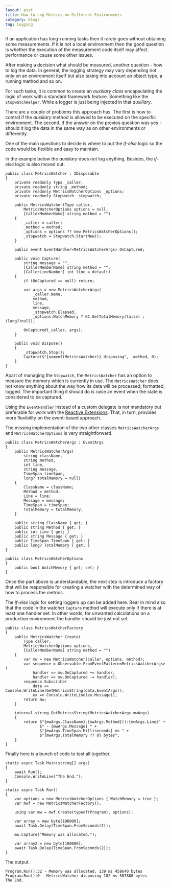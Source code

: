 ```yaml
---
layout: post
title: How to Log Metrics on Different Environments
category: blogs
tag: Logging
---
```


If an application has long-running tasks then it rarely goes without obtaining some measurements. If it is not a local environment then the good question is whether the execution of the measurement code itself may affect performance or cause some other issues. 

After making a decision what should be measured, another question - how to log the data. In general, the logging strategy may vary depending not only on an environment itself but also taking into account an object type, a running method and so on.

For such tasks, it is common to create an *auxiliary class* encapsulating the logic of work with a standard framework feature. Something like the <code>StopwatchHelper</code>. While a logger is just being injected in that *auxiliary*.

There are a couple of problems this approach has. The first is how to control if the *auxiliary* method is allowed to be executed on the specific environment. The second, if the answer on the previos question was yes - should it log the data in the same way as on other environments or differently. 

One of the main questions to decide is where to put the *if-else* logic so the code would be flexible and easy to maintain. 

In the example below the *auxiliary* does not log anything. Besides, the *if-else* logic is also moved out. 
<pre><code class="language-cs">public class MetricsWatcher : IDisposable
{
    private readonly Type _caller;
    private readonly string _method;
    private readonly MetricsWatcherOptions _options;
    private readonly Stopwatch _stopwatch;

    public MetricsWatcher(Type caller,
        MetricsWatcherOptions options = null,
        [CallerMemberName] string method = "")
    {
        _caller = caller;
        _method = method;
        _options = options ?? new MetricsWatcherOptions();
        _stopwatch = Stopwatch.StartNew();
    }

    public event EventHandler&lt;MetricsWatcherArgs&gt; OnCaptured;

    public void Capture(
        string message = "",
        [CallerMemberName] string method = "",
        [CallerLineNumber] int line = default)
    {
        if (OnCaptured == null) return;
       
        var args = new MetricsWatcherArgs(
            _caller.Name,
            method,
            line,
            message,
            _stopwatch.Elapsed,
            _options.WatchMemory ? GC.GetTotalMemory(false) : (long?)null);
       
        OnCaptured(_caller, args);
    }

    public void Dispose()
    {
        _stopwatch.Stop();
        Capture($"{nameof(MetricsWatcher)} disposing", _method, 0);
    }
}</code></pre>

Apart of managing the <code>Stopwatch</code>, the <code>MetricsWatcher</code> has an option to measure the memory which is currently in use. The <code>MetricsWatcher</code> does not know anything about the way how its data will be processed, formatted, logged. The important thing it should do is raise an event when the state is considered to be captured.

Using the <code>EventHandler</code> instead of a custom delegate is not mandatory but preferable for work with the <a href="https://github.com/dotnet/reactive">Reactive Extensions</a>. That, in turn, provides more flexibility on the event-based approach.

The missing implementation of the two other classes <code>MetricsWatcherArgs</code> and <code>MetricsWatcherOptions</code> is very straightforward.
<pre><code class="language-cs">public class MetricsWatcherArgs : EventArgs
{
    public MetricsWatcherArgs(
        string className,
        string method,
        int line,
        string message,
        TimeSpan timeSpan,
        long? totalMemory = null)
    {
        ClassName = className;
        Method = method;
        Line = line;
        Message = message;
        TimeSpan = timeSpan;
        TotalMemory = totalMemory;
    }

    public string ClassName { get; }
    public string Method { get; }
    public int Line { get; }
    public string Message { get; }
    public TimeSpan TimeSpan { get; }
    public long? TotalMemory { get; }
}

public class MetricsWatcherOptions
{
    public bool WatchMemory { get; set; }
}</code></pre>


Once the part above is understandable, the next step is introduce a factory that will be responsible for creating a watcher with the determined way of how to process the metrics. 

The *if-else* logic for setting loggers up can be added here. Bear in mind also that the code in the watcher <code>Capture</code> method will execute only if there is at least one handler set. In other words, for unwanted calculations on a production environment the handler should be just not set.

<pre><code class="language-cs">public class MetricsWatcherFactory
{
    public MetricsWatcher Create(
        Type caller, 
        MetricsWatcherOptions options,
        [CallerMemberName] string method = "")
    {
        var mw = new MetricsWatcher(caller, options, method);
        var sequence = Observable.FromEventPattern&lt;MetricsWatcherArgs&gt;(
            handler => mw.OnCaptured += handler,
            handler => mw.OnCaptured -= handler);
        sequence.Subscribe(
            data => Console.WriteLine(GetMetricsString(data.EventArgs)),
            ex => Console.WriteLine(ex.Message));
        return mw;
    }

    internal string GetMetricsString(MetricsWatcherArgs mwArgs)
    {
        return $"{mwArgs.ClassName}.{mwArgs.Method}():{mwArgs.Line}" +
               $" - {mwArgs.Message} " +
               $"{mwArgs.TimeSpan.Milliseconds} ms " +
               $"{mwArgs.TotalMemory ?? 0} bytes";
    }
}</code></pre>

Finally here is a bunch of code to test all together.
<pre><code class="language-cs">static async Task Main(string[] args)
{
    await Run();
    Console.WriteLine("The End.");
}

static async Task Run()
{
    var options = new MetricsWatcherOptions { WatchMemory = true };
    var mwf = new MetricsWatcherFactory();

    using var mw = mwf.Create(typeof(Program), options);

    var array = new byte[100000];
    await Task.Delay(TimeSpan.FromSeconds(2));

    mw.Capture("Memory was allocated.");

    var array2 = new byte[100000];
    await Task.Delay(TimeSpan.FromSeconds(2));
}
</code></pre>

The output.
<pre><code class="nohighlight">Program.Run():32 - Memory was allocated. 139 ms 459640 bytes
Program.Run():0 - MetricsWatcher disposing 182 ms 567888 bytes
The End.</code></pre>
